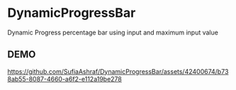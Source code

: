 # DynamicProgressBar
Dynamic Progress percentage bar using input and maximum input value

## DEMO 

https://github.com/SufiaAshraf/DynamicProgressBar/assets/42400674/b738ab55-8087-4660-a6f2-e112a19be278

